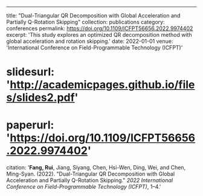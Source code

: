 ---
title: "Dual-Triangular QR Decomposition with Global Acceleration and Partially Q-Rotation Skipping"
collection: publications
category: conferences
permalink: https://doi.org/10.1109/ICFPT56656.2022.9974402
excerpt: 'This study explores an optimized QR decomposition method with global acceleration and rotation skipping.'
date: 2022-01-01
venue: 'International Conference on Field-Programmable Technology (ICFPT)'
# slidesurl: 'http://academicpages.github.io/files/slides2.pdf'
# paperurl: 'https://doi.org/10.1109/ICFPT56656.2022.9974402'
citation: '<b>Fang, Rui</b>, Jiang, Siyang, Chen, Hsi-Wen, Ding, Wei, and Chen, Ming-Syan. (2022). &quot;Dual-Triangular QR Decomposition with Global Acceleration and Partially Q-Rotation Skipping.&quot; <i>2022 International Conference on Field-Programmable Technology (ICFPT)</i>, 1–4.'
